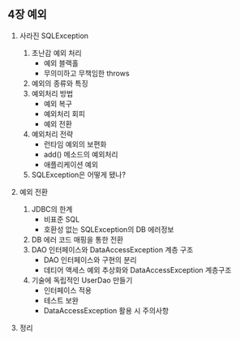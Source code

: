 <h2>4장 예외</h2>

1. 사라진 SQLException  
    1. 초난감 예외 처리  
       - 예외 블랙홀  
       - 무의미하고 무책임한 throws  
    2. 예외의 종류와 특징  
    3. 예외처리 방법  
        - 예외 복구  
        - 예외처리 회피  
        - 예외 전환  
    4. 예외처리 전략  
       - 런타임 예외의 보편화  
       - add() 메소드의 예외처리  
       - 애플리케이션 예외  
    5. SQLException은 어떻게 됐나?  

2. 예외 전환  
   1. JDBC의 한계  
      - 비표준 SQL  
      - 호환성 없는 SQLException의 DB 에러정보  
   2. DB 에러 코드 매핑을 통한 전환  
   3. DAO 인터페이스와 DataAccessException 계층 구조  
      - DAO 인터페이스와 구현의 분리  
      - 데티어 액세스 예외 추상화와 DataAccessException 계층구조  
   4. 기술에 독립적인 UserDao 만들기  
      - 인터페이스 적용  
      - 테스트 보완  
      - DataAccessException 활용 시 주의사항  
  
3. 정리  